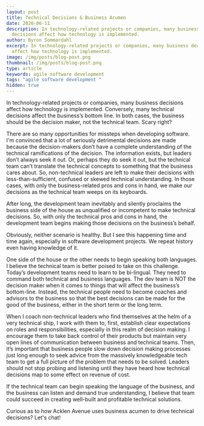 ```yaml
---
layout: post
title: Technical Decisions & Business Acumen
date: 2020-06-11
description: In technology-related projects or companies, many business
  decisions affect how technology is implemented.
author: Byron Sommardahl
excerpt: In technology-related projects or companies, many business decisions
  affect how technology is implemented.
image: /img/posts/blog-post.png
thumbnail: /img/posts/blog-post.png
type: article
keywords: agile software development
tags: "agile software development "
hidden: true
---
```

In technology-related projects or companies, many business decisions affect how technology is implemented. Conversely, many technical decisions affect the business’s bottom line. In both cases, the business should be the decision maker, not the technical team. Scary right?



There are so many opportunities for missteps when developing software. I'm convinced that a lot of seriously detrimental decisions are made because the decision-makers don’t have a complete understanding of the technical ramifications of the decision. The information exists, but leaders don’t always seek it out. Or, perhaps they do seek it out, but the technical team can’t translate the technical concepts to something that the business cares about. So, non-technical leaders are left to make their decisions with less-than-sufficient, confused or skewed technical understanding. In those cases, with only the business-related pros and cons in hand, we make our decisions as the technical team weeps on its keyboards.



After long, the development team inevitably and silently proclaims the business side of the house as unqualified or incompetent to make technical decisions. So, with only the technical pros and cons in hand, the development team begins making those decisions on the business’s behalf.



Obviously, neither scenario is healthy. But I see this happening time and time again, especially in software development projects. We repeat history even having knowledge of it.



One side of the house or the other needs to begin speaking both languages. I believe the technical team is better poised to take on this challenge. Today’s development teams need to learn to be bi-lingual. They need to command both technical and business languages. The dev team is NOT the decision maker when it comes to things that will affect the business’s bottom-line. Instead, the technical people need to become coaches and advisors to the business so that the best decisions can be made for the good of the business, either in the short term or the long term.



When I coach non-technical leaders who find themselves at the helm of a very technical ship, I work with them to, first, establish clear expectations on roles and responsibilities, especially in this realm of decision making. I encourage them to take back control of their products but maintain very open lines of communication between business and technical teams. Then, it’s important that business people slow down decision making processes just long enough to seek advice from the massively knowledgeable tech team to get a full picture of the problem that needs to be solved. Leaders should not stop probing and listening until they have heard how technical decisions map to some effect on revenue of cost.



If the technical team can begin speaking the language of the business, and the business can listen and demand true understanding, I believe that team could succeed in creating well-built and profitable technical solutions.

Curious as to how Acklen Avenue uses business acumen to drive technical decisions? Let's chat!